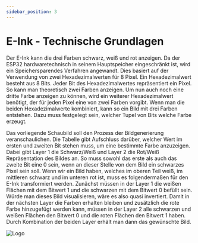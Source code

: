 ```yaml
---
sidebar_position: 3
---
```

# E-Ink - Technische Grundlagen

Der E-Ink kann die drei Farben schwarz, weiß und rot anzeigen. Da der ESP32 hardwaretechnisch in seinem Hauptspeicher eingeschränkt ist, wird ein Speichersparendes Verfahren angewandt. Dies basiert auf der Verwendung von zwei Hexadezimalwerten für 8 Pixel. Ein Hexadezimalwert besteht aus 8 Bits. Jeder Bit des Hexadezimalwertes repräsentiert ein Pixel. So kann man theoretisch zwei Farben anzeigen. Um nun auch noch eine dritte Farbe anzeigen zu können, wird ein weiterer Hexadezimalwert benötigt, der für jeden Pixel eine von zwei Farben vorgibt. Wenn man die beiden Hexadezimalwerte kombiniert, kann so ein Bild mit drei Farben entstehen. Dazu muss festgelegt sein, welcher Tupel von Bits welche Farbe erzeugt.

Das vorliegende Schaubild soll den Prozess der Bildgenerierung veranschaulichen. Die Tabelle gibt Aufschluss darüber, welcher Wert im ersten und zweiten Bit stehen muss, um eine bestimmte Farbe anzuzeigen. Dabei gibt Layer 1 die Schwarz/Weiß und Layer 2 die Rot/Weiß Repräsentation des Bildes an. So muss sowohl das erste als auch das zweite Bit eine 0 sein, wenn an dieser Stelle von dem Bild ein schwarzes Pixel sein soll. Wenn wir ein Bild haben, welches im oberen Teil weiß, im mittleren schwarz und im unteren rot ist, muss es folgendermaßen für den E-Ink transformiert werden. Zunächst müssen in der Layer 1 die weißen Flächen mit dem Bitwert 1 und die schwarzen mit dem Bitwert 0 befüllt sein. Würde man dieses Bild visualisieren, wäre es also quasi invertiert. Damit in der nächsten Layer die Farben erhalten bleiben und zusätzlich die rote Farbe hinzugefügt werden kann, müssen in der Layer 2 alle schwarzen und weißen Flächen den Bitwert 0 und die roten Flächen den Bitwert 1 haben. Durch Kombination der beiden Layer erhält man dann das gewünschte Bild.

![Logo](/img/EINK_visualisation.png)